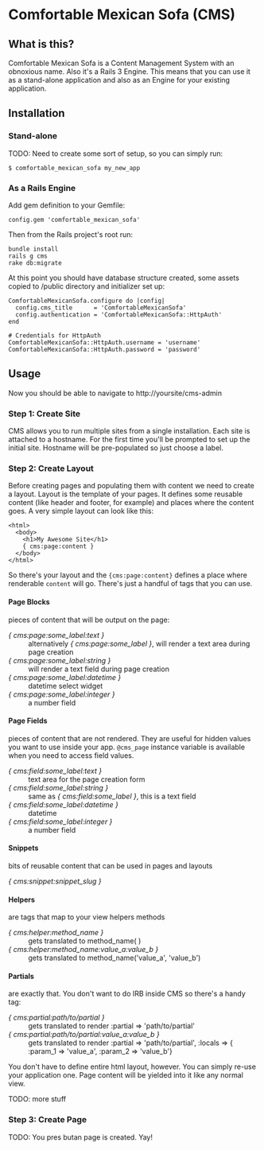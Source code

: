 Comfortable Mexican Sofa (CMS)
==============================

What is this?
-------------
Comfortable Mexican Sofa is a Content Management System with an obnoxious name. Also it's a Rails 3 Engine. This means that you can use it as a stand-alone application and also as an Engine for your existing application.

Installation
------------

### Stand-alone
TODO: Need to create some sort of setup, so you can simply run:
    
    $ comfortable_mexican_sofa my_new_app
    
### As a Rails Engine
Add gem definition to your Gemfile:
    
    config.gem 'comfortable_mexican_sofa'
    
Then from the Rails project's root run:

    bundle install
    rails g cms
    rake db:migrate
    
At this point you should have database structure created, some assets copied to /public directory and initializer set up:
    
    ComfortableMexicanSofa.configure do |config|
      config.cms_title      = 'ComfortableMexicanSofa'
      config.authentication = 'ComfortableMexicanSofa::HttpAuth'
    end
    
    # Credentials for HttpAuth
    ComfortableMexicanSofa::HttpAuth.username = 'username'
    ComfortableMexicanSofa::HttpAuth.password = 'password'
    
Usage
-----

Now you should be able to navigate to http://yoursite/cms-admin

### Step 1: Create Site
CMS allows you to run multiple sites from a single installation. Each site is attached to a hostname. For the first time you'll be prompted to set up the initial site. Hostname will be pre-populated so just choose a label.

### Step 2: Create Layout
Before creating pages and populating them with content we need to create a layout. Layout is the template of your pages. It defines some reusable content (like header and footer, for example) and places where the content goes. A very simple layout can look like this:

    <html>
      <body>
        <h1>My Awesome Site</h1>
        { cms:page:content }
      </body>
    </html>
    
So there's your layout and the `{cms:page:content}` defines a place where renderable `content` will go. There's just a handful of tags that you can use.

#### Page Blocks
pieces of content that will be output on the page:

<dl>
  <dt><em>{ cms:page:some_label:text }</em></dt>
  <dd>alternatively <em>{ cms:page:some_label }</em>, will render a text area during page creation</dd>
  
  <dt><em>{ cms:page:some_label:string }</em></dt>
  <dd>will render a text field during page creation</dd>
  
  <dt><em>{ cms:page:some_label:datetime }</em></dt>
  <dd>datetime select widget</dd>
  
  <dt><em>{ cms:page:some_label:integer }</em></dt>
  <dd>a number field</dd>
</dl>

#### Page Fields
pieces of content that are not rendered. They are useful for hidden values you want to use inside your app. `@cms_page` instance variable is available when you need to access field values.

<dl>
  <dt><em>{ cms:field:some_label:text }</em></dt>
  <dd>text area for the page creation form</dd>
  
  <dt><em>{ cms:field:some_label:string }</em></dt>
  <dd>same as <em>{ cms:field:some_label }</em>, this is a text field</dd>
  
  <dt><em>{ cms:field:some_label:datetime }</em></dt>
  <dd>datetime</dd>
  
  <dt><em>{ cms:field:some_label:integer }</em></dt>
  <dd>a number field</dd>
</dl>

#### Snippets
bits of reusable content that can be used in pages and layouts

<dl>
  <dt><em>{ cms:snippet:snippet_slug }</em></dt>
  <dd></dd>
</dl>

#### Helpers
are tags that map to your view helpers methods

<dl>
  <dt><em>{ cms:helper:method_name }</em></dt>
  <dd>gets translated to method_name( )</dd>
  
  <dt><em>{ cms:helper:method_name:value_a:value_b }</em></dt>
  <dd>gets translated to method_name('value_a', 'value_b')</dd>
</dl>

#### Partials
are exactly that. You don't want to do IRB inside CMS so there's a handy tag:

<dl>
  <dt><em>{ cms:partial:path/to/partial }</em></dt>
  <dd>gets translated to render :partial => 'path/to/partial'</dd>
  
  <dt><em>{ cms:partial:path/to/partial:value_a:value_b }</em></dt>
  <dd>gets translated to render :partial => 'path/to/partial', :locals => { :param_1 => 'value_a', :param_2 => 'value_b'}</dd>
</dl>

You don't have to define entire html layout, however. You can simply re-use your application one. Page content will be yielded into it like any normal view.

TODO: more stuff

### Step 3: Create Page

TODO: You pres butan page is created. Yay!
